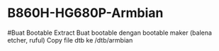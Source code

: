 # B860H-HG680P-Armbian

#Buat Bootable
Extract
Buat bootable dengan bootable maker (balena etcher, ruful)
Copy file dtb ke /dtb/armbian
